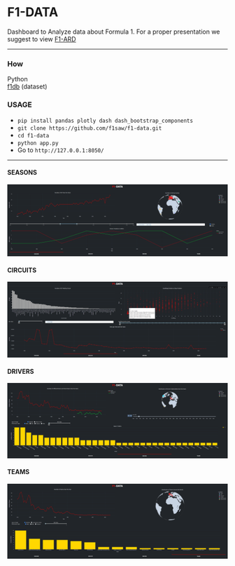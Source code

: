 # F1-DATA

Dashboard to Analyze data about Formula 1.
For a proper presentation we suggest to view <a href="https://github.com/f1saw/f1-data/blob/main/F1-ARD.pdf">F1-ARD</a>

<hr>

### How

Python<br>
[f1db](https://github.com/f1db/f1db) (dataset)

### USAGE

- `pip install pandas plotly dash dash_bootstrap_components`
- `git clone https://github.com/f1saw/f1-data.git`
- `cd f1-data`
- `python app.py`
- Go to `http://127.0.0.1:8050/`

<hr>

#### SEASONS

![Seasons](./assets/images/seasons.PNG)

#### CIRCUITS

![Circuits](./assets/images/circuits.PNG)

#### DRIVERS

![Drivers](./assets/images/drivers.PNG)

#### TEAMS

![Teams](./assets/images/teams.PNG)
